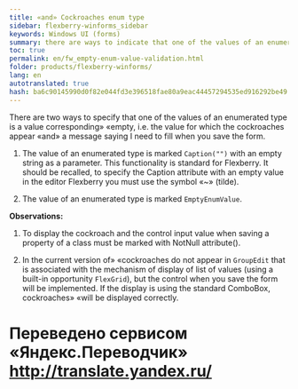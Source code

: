 ```yaml
--- 
title: «and» Cockroaches enum type 
sidebar: flexberry-winforms_sidebar 
keywords: Windows UI (forms) 
summary: there are ways to indicate that one of the values of an enumerated type is a value corresponding to a blank "empty" 
toc: true 
permalink: en/fw_empty-enum-value-validation.html 
folder: products/flexberry-winforms/ 
lang: en 
autotranslated: true 
hash: ba6c90145990d0f82e044fd3e396518fae80a9eac44457294535ed916292be49 
--- 
```


There are two ways to specify that one of the values of an enumerated type is a value corresponding» «empty, i.e. the value for which the cockroaches appear «and» a message saying I need to fill when you save the form. 

1. The value of an enumerated type is marked `Caption("")` with an empty string as a parameter. This functionality is standard for Flexberry. It should be recalled, to specify the Caption attribute with an empty value in the editor Flexberry you must use the symbol «~» (tilde). 

2. The value of an enumerated type is marked `EmptyEnumValue`. 

__Observations:__ 

1. To display the cockroach and the control input value when saving a property of a class must be marked with NotNull attribute(). 

2. In the current version of» «cockroaches do not appear in `GroupEdit` that is associated with the mechanism of display of list of values (using a built-in opportunity `FlexGrid`), but the control when you save the form will be implemented. If the display is using the standard ComboBox, cockroaches» «will be displayed correctly. 




 # Переведено сервисом «Яндекс.Переводчик» http://translate.yandex.ru/